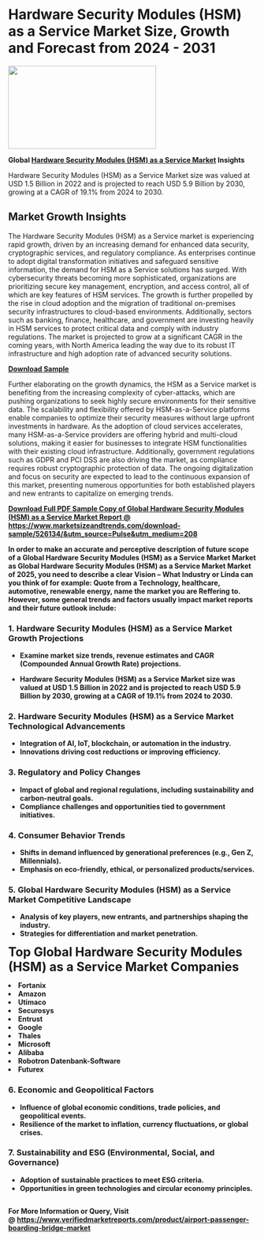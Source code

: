 <H1>Hardware Security Modules (HSM) as a Service Market Size, Growth and Forecast from 2024 - 2031</H1><img class="aligncenter size-medium wp-image-584254" src="https://thirdeyenews.in/wp-content/uploads/2024/09/Global-Market-Research-300x168.jpeg" alt="" width="300" height="168" /><p><strong>Global&nbsp;<a href="https://www.marketsizeandtrends.com/download-sample/526134/&amp;utm_source=Pulse&amp;utm_medium=208">Hardware Security Modules (HSM) as a Service Market</a> Insights</strong></p><p>Hardware Security Modules (HSM) as a Service Market size was valued at USD 1.5 Billion in 2022 and is projected to reach USD 5.9 Billion by 2030, growing at a CAGR of 19.1% from 2024 to 2030.</p><p><h2>Market Growth Insights</h2> <p>The Hardware Security Modules (HSM) as a Service market is experiencing rapid growth, driven by an increasing demand for enhanced data security, cryptographic services, and regulatory compliance. As enterprises continue to adopt digital transformation initiatives and safeguard sensitive information, the demand for HSM as a Service solutions has surged. With cybersecurity threats becoming more sophisticated, organizations are prioritizing secure key management, encryption, and access control, all of which are key features of HSM services. The growth is further propelled by the rise in cloud adoption and the migration of traditional on-premises security infrastructures to cloud-based environments. Additionally, sectors such as banking, finance, healthcare, and government are investing heavily in HSM services to protect critical data and comply with industry regulations. The market is projected to grow at a significant CAGR in the coming years, with North America leading the way due to its robust IT infrastructure and high adoption rate of advanced security solutions.</p> <p><strong><a href="#">Download Sample</a></strong></p> <p>Further elaborating on the growth dynamics, the HSM as a Service market is benefiting from the increasing complexity of cyber-attacks, which are pushing organizations to seek highly secure environments for their sensitive data. The scalability and flexibility offered by HSM-as-a-Service platforms enable companies to optimize their security measures without large upfront investments in hardware. As the adoption of cloud services accelerates, many HSM-as-a-Service providers are offering hybrid and multi-cloud solutions, making it easier for businesses to integrate HSM functionalities with their existing cloud infrastructure. Additionally, government regulations such as GDPR and PCI DSS are also driving the market, as compliance requires robust cryptographic protection of data. The ongoing digitalization and focus on security are expected to lead to the continuous expansion of this market, presenting numerous opportunities for both established players and new entrants to capitalize on emerging trends.</p> <p><strong><a href="#"></p><p><span class=""><strong>Download Full PDF Sample Copy of Global Hardware Security Modules (HSM) as a Service Market Report</strong> @ <a href="https://www.marketsizeandtrends.com/download-sample/526134/&amp;utm_source=Pulse&amp;utm_medium=208" target="_blank">https://www.marketsizeandtrends.com/download-sample/526134/&amp;utm_source=Pulse&amp;utm_medium=208</a></span></p><p>In order to make an accurate and perceptive description of future scope of a Global&nbsp;Hardware Security Modules (HSM) as a Service Market Market as Global&nbsp;Hardware Security Modules (HSM) as a Service Market Market of 2025, you need to describe a clear Vision &ndash; What Industry or Linda can you think of for example: Quote from a Technology, healthcare, automotive, renewable energy, name the market you are Reffering to. However, some general trends and factors usually impact market reports and their future outlook include:</p><h3>1.&nbsp;<strong>Hardware Security Modules (HSM) as a Service Market Growth Projections</strong></h3><ul><li>Examine market size trends, revenue estimates and CAGR (Compounded Annual Growth Rate) projections.</li><li><p>Hardware Security Modules (HSM) as a Service Market size was valued at USD 1.5 Billion in 2022 and is projected to reach USD 5.9 Billion by 2030, growing at a CAGR of 19.1% from 2024 to 2030.</p></li></ul><h3>2.&nbsp;<strong>Hardware Security Modules (HSM) as a Service Market Technological Advancements</strong></h3><ul><li>Integration of AI, IoT, blockchain, or automation in the industry.</li><li>Innovations driving cost reductions or improving efficiency.</li></ul><h3>3.&nbsp;<strong>Regulatory and Policy Changes</strong></h3><ul><li>Impact of global and regional regulations, including sustainability and carbon-neutral goals.</li><li>Compliance challenges and opportunities tied to government initiatives.</li></ul><h3>4.&nbsp;<strong>Consumer Behavior Trends</strong></h3><ul><li>Shifts in demand influenced by generational preferences (e.g., Gen Z, Millennials).</li><li>Emphasis on eco-friendly, ethical, or personalized products/services.</li></ul><h3>5.&nbsp;<strong>Global Hardware Security Modules (HSM) as a Service Market Competitive Landscape</strong></h3><ul><li>Analysis of key players, new entrants, and partnerships shaping the industry.</li><li>Strategies for differentiation and market penetration.</li></ul><p data-pm-slice="1 1 []"><span style="color: inherit; font-family: inherit; font-size: 25px;">Top Global Hardware Security Modules (HSM) as a Service Market Companies</span></p><div class="" data-test-id=""><p><li>Fortanix</li><li> Amazon</li><li> Utimaco</li><li> Securosys</li><li> Entrust</li><li> Google</li><li> Thales</li><li> Microsoft</li><li> Alibaba</li><li> Robotron Datenbank-Software</li><li> Futurex</li></p></div><h3>6.&nbsp;<strong>Economic and Geopolitical Factors</strong></h3><ul><li>Influence of global economic conditions, trade policies, and geopolitical events.</li><li>Resilience of the market to inflation, currency fluctuations, or global crises.</li></ul><h3>7.&nbsp;<strong>Sustainability and ESG (Environmental, Social, and Governance)</strong></h3><ul><li>Adoption of sustainable practices to meet ESG criteria.</li><li>Opportunities in green technologies and circular economy principles.</li></ul><h2><strong style="font-size: 14px;">For More Information or Query, Visit @&nbsp;</strong><a style="background-color: #ffffff; font-size: 14px;" href="https://www.marketsizeandtrends.com/report/hardware-security-modules-hsm-as-a-service-market/" target="_blank">https://www.verifiedmarketreports.com/product/airport-passenger-boarding-bridge-market</a></h2>
